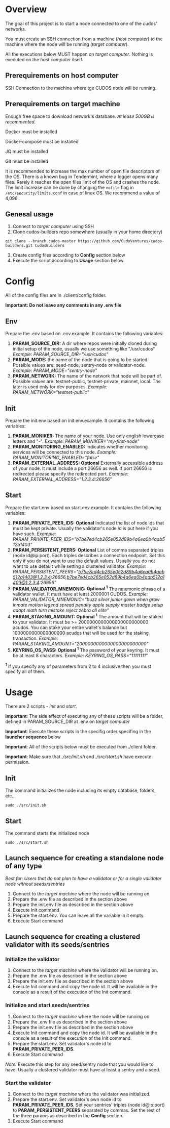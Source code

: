 # Overview

The goal of this project is to start a node connected to one of the cudos' networks.

You must create an SSH connection from a machine (<em>host computer</em>) to the machine where the node will be running (<em>target computer</em>).

All the executions below MUST happen on <em>target computer</em>. Nothing is executed on the <em>host computer</em> itself.

## Prerequirements on host computer

SSH Connection to the machine where tge CUDOS node will be running.

## Prerequirements on target machine

Enough free space to download network's database. <em>At lease 500GB is recommented.</em>

Docker must be installed

Docker-compose must be installed

JQ must be installed

Git must be installed

It is recommended to increase the max number of open file descriptors of the OS. There is a known bug in Tendermint, where a logger opens many files. Rarely it reaches the open files limit of the OS and crashes the node. The limit increase can be done by changing the `nofile` flag in `/etc/security/limits.conf` in case of linux OS. We recommend a value of 4,096.

## Genesal usage

1. Connect to <em>target computer</em> using SSH
1. Clone cudos-builders repo somewhere (usually in your home directory)
```
git clone --branch cudos-master https://github.com/CudoVentures/cudos-builders.git CudosBuilders
```
3. Create config files according to **Config** section below
1. Execute the script according to **Usage** section below.

# Config

All of the config files are in ./client/config folder.

**Important: Do not leave any comments in any .env file**

## Env

Prepare the .env based on .env.example. It contains the following variables:

1. **PARAM_SOURCE_DIR:** A dir where repos were initially cloned during initial setup of the node, usually we use something like "/usr/cudos" <em>Example: PARAM_SOURCE_DIR="/usr/cudos"</em>
1. **PARAM_MODE:** the name of the node that is going to be started. Possible values are: seed-node, sentry-node or validator-node. <em>Example: PARAM_MODE="sentry-node"</em>
1. **PARAM_NETWORK:** The name of the network that node will be part of. Possible values are: testnet-public, testnet-private, mainnet, local. The later is used only for dev purposes. <em>Example: PARAM_NETWORK="testnet-public"</em>

## Init

Prepare the init.env based on init.env.example. It contains the following variables:

1. **PARAM_MONIKER:** The name of your node. Use only english lowercase letters and "-". <em>Example: PARAM_MONIKER="my-first-node"</em>
1. **PARAM_MONITORING_ENABLED:** Indicates whether monitoring services will be connected to this node. <em>Example: PARAM_MONITORING_ENABLED="false"</em>
1. **PARAM_EXTERNAL_ADDRESS:** **Optional** Externally accessible address of your node. It must include a port 26656 as well. If port 26656 is redirected please specify the redirected port. <em>Example: PARAM_EXTERNAL_ADDRESS="1.2.3.4:26656"</em>

## Start

Prepare the start.env based on start.env.example. It contains the following variables:

1. **PARAM_PRIVATE_PEER_IDS:** **Optional** Indicated the list of node ids that must be kept private. Usually the validator's node id is put here if you have such. <em>Example: PARAM_PRIVATE_PEER_IDS="b7be7ed4cb265e052d89b4a6ea0b4aab512a1403"</em>
1. **PARAM_PERSISTENT_PEERS:** **Optional** List of comma separated triples (node id@ip:port). Each triples describes a connection endpoint. Set this only if you do not want to use the default values. Usually you do not want to use default while setting a clustered validator. <em>Example: PARAM_PERSISTENT_PEERS="b7be7ed4cb265e052d89b4a6ea0b4aab512a1403@1.2.3.4:26656,b7be7ed4cb265e052d89b4a6ea0b4aab512a1403@1.2.3.4:26656"</em>
1. **PARAM_VALIDATOR_MNEMONIC:** **Optional <sup>1</sup>** The mnemonic phrase of a validator wallet. It must have at least 2000001 CUDOS. <em>Example: PARAM_VALIDATOR_MNEMONIC="buzz silver junior gown when grow inmate motion legend spread penalty apple supply master badge setup adapt math turn mistake reject zebra all elite"</em>
1. **PARAM_STAKING_AMOUNT:** **Optional <sup>1</sup>** The amount that will be staked to your validator. It must be >= 2000000000000000000000000 acudos. You can stake your entire wallet's balance but 1000000000000000000 acudos that will be used for the staking transaction. <em>Example: PARAM_STAKING_AMOUNT="2000000000000000000000000"</em>
1. **KEYRING_OS_PASS:** **Optional <sup>1</sup>** The password of your keyring. It must be at least 8 characters. <em>Example: KEYRING_OS_PASS="11111111"</em>

**<sup>1</sup>** If you specify any of parameters from 2 to 4 inclusive then you must specify all of them.

# Usage

There are 2 scripts - <em>init</em> and <em>start</em>.

**Important**: The side effect of executing any of these scripts will be a folder, defined in PARAM_SOURCE_DIR at .env on <em>target computer</em>

**Important**: Execute these scripts in the specifig order specifing in the **launcher sequence** below

**Important**: All of the scripts below must be executed from ./client folder.

**Important**: Make sure that <em>./src/init.sh</em> and <em>./src/start.sh</em> have execute permission. 

## Init

The command initializes the node including its empty database, folders, etc..
```
sudo ./src/init.sh
```
## Start

The command starts the initialized node
```
sudo ./src/start.sh
```

## Launch sequence for creating a standalone node of any type

<em>Best for: Users that do not plan to have a validator or for a single validator node without seeds/sentries </em>

1. Connect to the <em>target machine</em> where the node will be running on.
1. Prepare the .env file as described in the section above
1. Prepare the init.env file as described in the section above
1. Execute Init command
1. Prepare the start.env. You can leave all the variable in it empty. 
1. Execute Start command

## Launch sequence for creating a clustered validator with its seeds/sentries

### Initialize the validator

1. Connect to the <em>target machine</em> where the validator will be running on.
1. Prepare the .env file as described in the section above
1. Prepare the init.env file as described in the section above
1. Execute Init command and copy the node id. It will be available in the console as a result of the execution of the Init command.

### Initialize and start seeds/sentries

1. Connect to the <em>target machine</em> where the node will be running on.
1. Prepare the .env file as described in the section above
1. Prepare the init.env file as described in the section above
1. Execute Init command and copy the node id. It will be available in the console as a result of the execution of the Init command.
1. Prepare the start.env. Set validator's node id to **PARAM_PRIVATE_PEER_IDS**.
1. Execute Start command

<em>Note:</em> Execute this step for any seed/sentry node that you would like to have. Usually a clustered validator must have at least a sentry and a seed.

### Start the validator

1. Connect to the <em>target machine</em> where the validator was initialized.
1. Prepare the start.env. Set validator's own node id to **PARAM_PRIVATE_PEER_IDS**. Set your sentries' triples (node id@ip:port) to **PARAM_PERSISTENT_PEERS** separated by commas. Set the rest of the three params as described in the **Config** section.
1. Execute Start command

